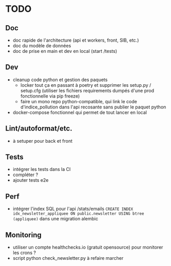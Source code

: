 # TODO

## Doc

- doc rapide de l'architecture (api et workers, front, SIB, etc.)
- doc du modèle de données
- doc de prise en main et dev en local (start /tests)

## Dev

- cleanup code python et gestion des paquets
  - locker tout ça en passant à poetry et supprimer les setup.py / setup.cfg (utiliser les fichiers requirements dumpés d'une prod fonctionnelle via pip freeze)
  - faire un mono repo python-compatible, qui link le code d'indice_pollution dans l'api recosante sans publier le paquet python
- docker-compose fonctionnel qui permet de tout lancer en local

## Lint/autoformat/etc.

- à setuper pour back et front

## Tests

- intégrer les tests dans la CI
- compléter ?
- ajouter tests e2e

## Perf

- intégrer l'index SQL pour l'api /stats/emails `CREATE INDEX idx_newsletter_appliquee ON public.newsletter USING btree (appliquee)` dans une migration alembic

## Monitoring

- utiliser un compte healthchecks.io (gratuit opensource) pour monitorer les crons ?
- script python check_newsletter.py à refaire marcher
